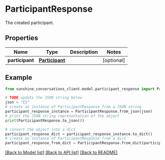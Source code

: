 # ParticipantResponse

The created participant.

## Properties

Name | Type | Description | Notes
------------ | ------------- | ------------- | -------------
**participant** | [**Participant**](Participant.md) |  | [optional] 

## Example

```python
from sunshine_conversations_client.model.participant_response import ParticipantResponse

# TODO update the JSON string below
json = "{}"
# create an instance of ParticipantResponse from a JSON string
participant_response_instance = ParticipantResponse.from_json(json)
# print the JSON string representation of the object
print(ParticipantResponse.to_json())

# convert the object into a dict
participant_response_dict = participant_response_instance.to_dict()
# create an instance of ParticipantResponse from a dict
participant_response_from_dict = ParticipantResponse.from_dict(participant_response_dict)
```
[[Back to Model list]](../README.md#documentation-for-models) [[Back to API list]](../README.md#documentation-for-api-endpoints) [[Back to README]](../README.md)


